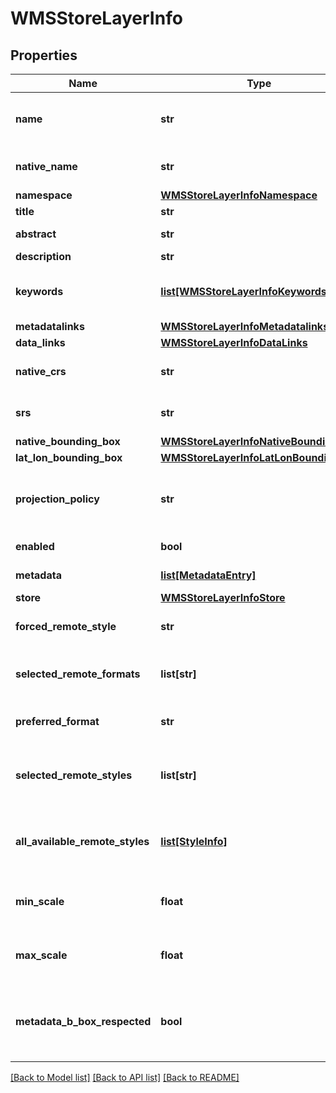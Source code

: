 # WMSStoreLayerInfo

## Properties
Name | Type | Description | Notes
------------ | ------------- | ------------- | -------------
**name** | **str** | Name of the layer, corresponding to the published name of the resource | [optional] 
**native_name** | **str** | Name of the layer as known on the remote WMS | [optional] 
**namespace** | [**WMSStoreLayerInfoNamespace**](WMSStoreLayerInfoNamespace.md) |  | [optional] 
**title** | **str** | Title of the layer | [optional] 
**abstract** | **str** | Description of the layer | [optional] 
**description** | **str** | Same as abstract | [optional] 
**keywords** | [**list[WMSStoreLayerInfoKeywords]**](WMSStoreLayerInfoKeywords.md) | Collection of keywords associated with the layer | [optional] 
**metadatalinks** | [**WMSStoreLayerInfoMetadatalinks**](WMSStoreLayerInfoMetadatalinks.md) |  | [optional] 
**data_links** | [**WMSStoreLayerInfoDataLinks**](WMSStoreLayerInfoDataLinks.md) |  | [optional] 
**native_crs** | **str** | Native coordinate reference system object in WKT | [optional] 
**srs** | **str** | Identifier of coordinate reference system | [optional] 
**native_bounding_box** | [**WMSStoreLayerInfoNativeBoundingBox**](WMSStoreLayerInfoNativeBoundingBox.md) |  | [optional] 
**lat_lon_bounding_box** | [**WMSStoreLayerInfoLatLonBoundingBox**](WMSStoreLayerInfoLatLonBoundingBox.md) |  | [optional] 
**projection_policy** | **str** | How to handle the coordinate reference system (native versus declared) | [optional] 
**enabled** | **bool** | Whether the layer is enabled | [optional] 
**metadata** | [**list[MetadataEntry]**](MetadataEntry.md) | A list of key/value metadata pairs. | [optional] 
**store** | [**WMSStoreLayerInfoStore**](WMSStoreLayerInfoStore.md) |  | [optional] 
**forced_remote_style** | **str** | Remote style to be used in remote GetMap request. | [optional] 
**selected_remote_formats** | **list[str]** | Additional list of image formats supported by remote WMS Server. | [optional] 
**preferred_format** | **str** | Output image format to be used in remote GetMap request | [optional] 
**selected_remote_styles** | **list[str]** | Additional list of remote styles that can be used to remote GetMap requests. | [optional] 
**all_available_remote_styles** | [**list[StyleInfo]**](StyleInfo.md) | List of complete style info objects that contain name, sld format and GetLegendRequests. | [optional] 
**min_scale** | **float** | minimum scale denominator, works like Scale denomintors in SLD. | [optional] 
**max_scale** | **float** | maximum scale denominator, works like Scale denomintors in SLD. | [optional] 
**metadata_b_box_respected** | **bool** | An optimization that skips remote GetMap requests if requested Map is outside advertised bounds. | [optional] 

[[Back to Model list]](../README.md#documentation-for-models) [[Back to API list]](../README.md#documentation-for-api-endpoints) [[Back to README]](../README.md)


